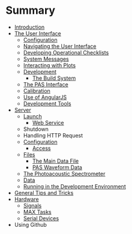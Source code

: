 # Summary

* [Introduction](README.md)
* [The User Interface](the_user_interface.md)
   * [Configuration](ui_configuration.md)
   * [Navigating the User Interface](the_navigation_bar.md)
   * [Developing Operational Checklists](developing_operational_checklists.md)
   * [System Messages](system_messages.md)
   * [Interacting with Plots](interacting_with_plots.md)
   * [Development](ui_development.md)
       * [The Build System](the_build_system.md)
   * [The PAS Interface](the_pas_interface.md)
   * [Calibration](calibration.md)
   * [Use of AngularJS](use_of_angularjs.md)
   * [Development Tools](development_tools.md)
* [Server](server.md)
   * [Launch](launch.md)
       * [Web Service](web_service.md)
   * Shutdown
   * Handling HTTP Request
   * [Configuration](server_configuration.md)
       * [Access](access.md)
   * [Files](files.md)
       * [The Main Data File](the_main_data_file.md)
       * [PAS Waveform Data](pas_waveform_data.md)
   * [The Photoacoustic Spectrometer](the_photoacoustic_spectrometer.md)
   * [Data](data.md)
   * [Running in the Development Environment](running_in_the_development_environment.md)
* [General Tips and Tricks](general_tips_and_tricks.md)
* [Hardware](hardware.md)
   * [Signals](signals.md)
   * [MAX Tasks](max_tasks.md)
   * [Serial Devices](serial_devices.md)
* Using Github

